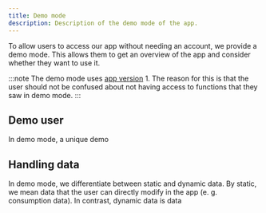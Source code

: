 ```yaml
---
title: Demo mode
description: Description of the demo mode of the app.
---
```


To allow users to access our app without needing an account, we provide a demo mode. This allows them to get an overview of the app and consider whether they want to use it.

:::note
The demo mode uses [app version](/web/app-versions/) 1. The reason for this is that the user should not be confused about not having access to functions that they saw in demo mode.
:::

## Demo user

In demo mode, a unique demo 

## Handling data

In demo mode, we differentiate between static and dynamic data. By static, we mean data that the user can directly modify in the app (e. g. consumption data). In contrast, dynamic data is data 
